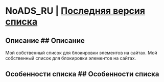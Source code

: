 # NoADS_RU | [Последняя версия списка](https://github.com/Zalexanninev15/NoADS_RU/blob/master/ADS%20List/my-ublock-static-filters_2020-04-01_16.34.43.txt)
## Описание	## Описание
Мой собственный список для блокировки элементов на сайтах.	Мой собственный список для блокировки элементов на сайтах.
## Особенности списка	## Особенности списка

